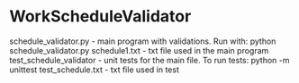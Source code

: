 # WorkScheduleValidator

schedule_validator.py - main program with validations. Run with: python schedule_validator.py
schedule1.txt - txt file used in the main program
test_schedule_validator - unit tests for the main file. To run tests: python -m unittest
test_schedule.txt - txt file used in test


